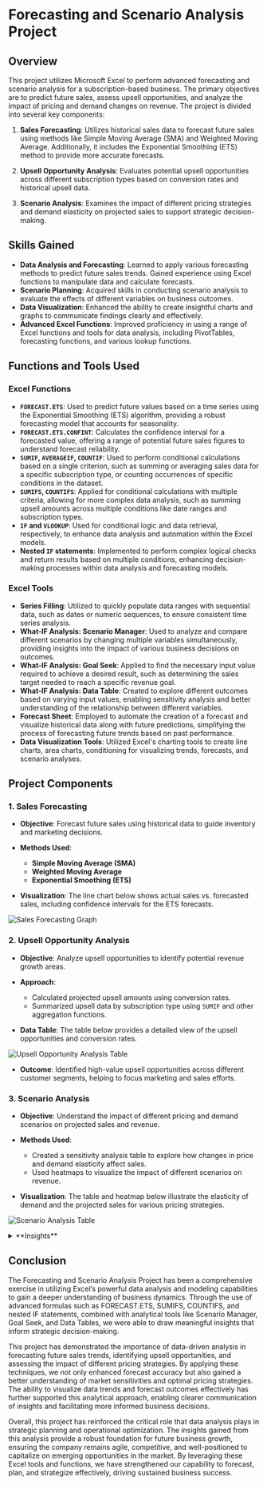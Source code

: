 # Forecasting and Scenario Analysis Project

## Overview

This project utilizes Microsoft Excel to perform advanced forecasting and scenario analysis for a subscription-based business. The primary objectives are to predict future sales, assess upsell opportunities, and analyze the impact of pricing and demand changes on revenue. The project is divided into several key components:

1. **Sales Forecasting**: Utilizes historical sales data to forecast future sales using methods like Simple Moving Average (SMA) and Weighted Moving Average. Additionally, it includes the Exponential Smoothing (ETS) method to provide more accurate forecasts.
   
2. **Upsell Opportunity Analysis**: Evaluates potential upsell opportunities across different subscription types based on conversion rates and historical upsell data.

3. **Scenario Analysis**: Examines the impact of different pricing strategies and demand elasticity on projected sales to support strategic decision-making.

## Skills Gained

- **Data Analysis and Forecasting**: Learned to apply various forecasting methods to predict future sales trends. Gained experience using Excel functions to manipulate data and calculate forecasts.
- **Scenario Planning**: Acquired skills in conducting scenario analysis to evaluate the effects of different variables on business outcomes.
- **Data Visualization**: Enhanced the ability to create insightful charts and graphs to communicate findings clearly and effectively.
- **Advanced Excel Functions**: Improved proficiency in using a range of Excel functions and tools for data analysis, including PivotTables, forecasting functions, and various lookup functions.

## Functions and Tools Used

### Excel Functions

- **`FORECAST.ETS`**: Used to predict future values based on a time series using the Exponential Smoothing (ETS) algorithm, providing a robust forecasting model that accounts for seasonality.
- **`FORECAST.ETS.CONFINT`**: Calculates the confidence interval for a forecasted value, offering a range of potential future sales figures to understand forecast reliability.
- **`SUMIF`, `AVERAGEIF`, `COUNTIF`**: Used to perform conditional calculations based on a single criterion, such as summing or averaging sales data for a specific subscription type, or counting occurrences of specific conditions in the dataset.
- **`SUMIFS`, `COUNTIFS`**: Applied for conditional calculations with multiple criteria, allowing for more complex data analysis, such as summing upsell amounts across multiple conditions like date ranges and subscription types.
- **`IF` and `VLOOKUP`**: Used for conditional logic and data retrieval, respectively, to enhance data analysis and automation within the Excel models.
- **Nested `IF` statements**: Implemented to perform complex logical checks and return results based on multiple conditions, enhancing decision-making processes within data analysis and forecasting models.

### Excel Tools

- **Series Filling**: Utilized to quickly populate data ranges with sequential data, such as dates or numeric sequences, to ensure consistent time series analysis.
- **What-IF Analysis: Scenario Manager**: Used to analyze and compare different scenarios by changing multiple variables simultaneously, providing insights into the impact of various business decisions on outcomes.
- **What-IF Analysis: Goal Seek**: Applied to find the necessary input value required to achieve a desired result, such as determining the sales target needed to reach a specific revenue goal.
- **What-IF Analysis: Data Table**: Created to explore different outcomes based on varying input values, enabling sensitivity analysis and better understanding of the relationship between different variables.
- **Forecast Sheet**: Employed to automate the creation of a forecast and visualize historical data along with future predictions, simplifying the process of forecasting future trends based on past performance.
- **Data Visualization Tools**: Utilized Excel's charting tools to create line charts, area charts, conditioning for visualizing trends, forecasts, and scenario analyses.


## Project Components

### 1. **Sales Forecasting**

- **Objective**: Forecast future sales using historical data to guide inventory and marketing decisions.
- **Methods Used**:
  - **Simple Moving Average (SMA)**
  - **Weighted Moving Average**
  - **Exponential Smoothing (ETS)**
  
- **Visualization**: The line chart below shows actual sales vs. forecasted sales, including confidence intervals for the ETS forecasts.

![Sales Forecasting Graph](ForeCastingGraph.png)

### 2. **Upsell Opportunity Analysis**

- **Objective**: Analyze upsell opportunities to identify potential revenue growth areas.
- **Approach**:
  - Calculated projected upsell amounts using conversion rates.
  - Summarized upsell data by subscription type using `SUMIF` and other aggregation functions.

- **Data Table**: The table below provides a detailed view of the upsell opportunities and conversion rates.

![Upsell Opportunity Analysis Table](ForecastingTable.png)

- **Outcome**: Identified high-value upsell opportunities across different customer segments, helping to focus marketing and sales efforts.

### 3. **Scenario Analysis**

- **Objective**: Understand the impact of different pricing and demand scenarios on projected sales and revenue.
- **Methods Used**:
  - Created a sensitivity analysis table to explore how changes in price and demand elasticity affect sales.
  - Used heatmaps to visualize the impact of different scenarios on revenue.

- **Visualization**: The table and heatmap below illustrate the elasticity of demand and the projected sales for various pricing strategies.

![Scenario Analysis Table](ScenarioAnalysis.png)

<details>
  <summary>**Insights**</summary>

  <details>
    <summary>1. **Pricing Strategy Optimization**</summary>
    
    Using scenario analysis tools like the Data Table and Goal Seek, we were able to simulate different pricing scenarios and evaluate their impact on demand elasticity and total sales. This analysis revealed optimal price points that maximize revenue while maintaining customer retention, allowing the business to fine-tune its pricing strategy for different customer segments.
  
  </details>

  <details>
    <summary>2. **Market Sensitivity Analysis**</summary>
    
    By employing FORECAST.ETS and confidence intervals (FORECAST.ETS.CONFINT), the project assessed market sensitivity to changes in external factors such as economic conditions or competitive actions. This analysis provided a range of potential outcomes, equipping decision-makers with a clearer understanding of risks and uncertainties.
  
  </details>

  <details>
    <summary>3. **Enhanced Upsell Strategies**</summary>
    
    The use of SUMIFS and COUNTIFS functions allowed for a detailed analysis of customer behavior and potential upsell opportunities across different subscription types. By identifying which segments are most responsive to upselling efforts, the business can target its marketing strategies more effectively, increasing the likelihood of converting basic or non-paying users into premium customers.
  
  </details>

  <details>
    <summary>4. **Improved Forecast Accuracy**</summary>
    
    Leveraging advanced forecasting techniques, including the use of moving averages and exponential smoothing, has significantly improved the accuracy of sales forecasts. This, combined with visual tools like the Forecast Sheet, has allowed for better alignment of inventory and resource planning with anticipated demand, minimizing costs associated with overstocking or stockouts.
  
  </details>

  <details>
    <summary>5. **Strategic Planning and Scenario Management**</summary>
    
    The use of the Scenario Manager and Goal Seek has enabled robust strategic planning by allowing the business to test various hypothetical scenarios and their impact on key performance indicators (KPIs). This proactive approach ensures the business is well-prepared for different market conditions, enhancing agility and responsiveness.
  
  </details>

</details>

## Conclusion

The Forecasting and Scenario Analysis Project has been a comprehensive exercise in utilizing Excel’s powerful data analysis and modeling capabilities to gain a deeper understanding of business dynamics. Through the use of advanced formulas such as FORECAST.ETS, SUMIFS, COUNTIFS, and nested IF statements, combined with analytical tools like Scenario Manager, Goal Seek, and Data Tables, we were able to draw meaningful insights that inform strategic decision-making.

This project has demonstrated the importance of data-driven analysis in forecasting future sales trends, identifying upsell opportunities, and assessing the impact of different pricing strategies. By applying these techniques, we not only enhanced forecast accuracy but also gained a better understanding of market sensitivities and optimal pricing strategies. The ability to visualize data trends and forecast outcomes effectively has further supported this analytical approach, enabling clearer communication of insights and facilitating more informed business decisions.

Overall, this project has reinforced the critical role that data analysis plays in strategic planning and operational optimization. The insights gained from this analysis provide a robust foundation for future business growth, ensuring the company remains agile, competitive, and well-positioned to capitalize on emerging opportunities in the market. By leveraging these Excel tools and functions, we have strengthened our capability to forecast, plan, and strategize effectively, driving sustained business success.
